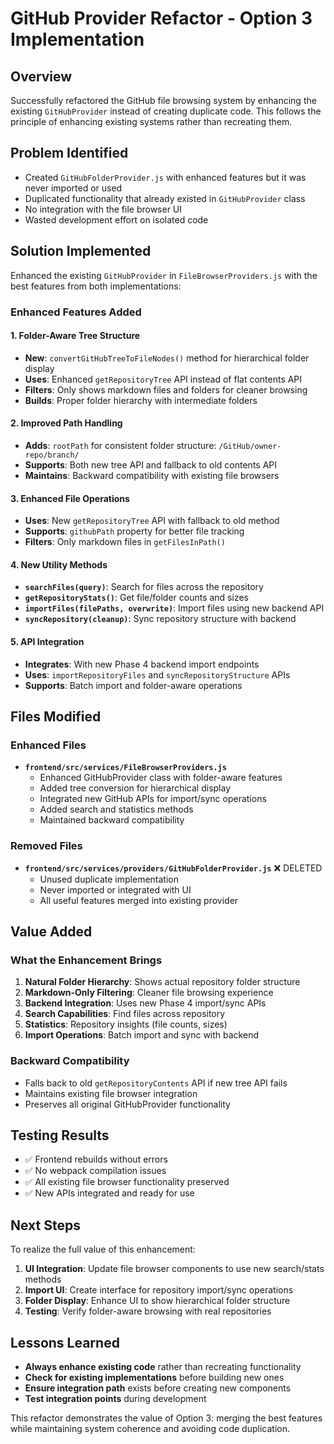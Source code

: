 # GitHub Provider Refactor - Option 3 Implementation

## Overview

Successfully refactored the GitHub file browsing system by enhancing the existing `GitHubProvider` instead of creating duplicate code. This follows the principle of enhancing existing systems rather than recreating them.

## Problem Identified

- Created `GitHubFolderProvider.js` with enhanced features but it was never imported or used
- Duplicated functionality that already existed in `GitHubProvider` class
- No integration with the file browser UI
- Wasted development effort on isolated code

## Solution Implemented

Enhanced the existing `GitHubProvider` in `FileBrowserProviders.js` with the best features from both implementations:

### Enhanced Features Added

#### 1. Folder-Aware Tree Structure

- **New**: `convertGitHubTreeToFileNodes()` method for hierarchical folder display
- **Uses**: Enhanced `getRepositoryTree` API instead of flat contents API
- **Filters**: Only shows markdown files and folders for cleaner browsing
- **Builds**: Proper folder hierarchy with intermediate folders

#### 2. Improved Path Handling

- **Adds**: `rootPath` for consistent folder structure: `/GitHub/owner-repo/branch/`
- **Supports**: Both new tree API and fallback to old contents API
- **Maintains**: Backward compatibility with existing file browsers

#### 3. Enhanced File Operations

- **Uses**: New `getRepositoryTree` API with fallback to old method
- **Supports**: `githubPath` property for better file tracking
- **Filters**: Only markdown files in `getFilesInPath()`

#### 4. New Utility Methods

- **`searchFiles(query)`**: Search for files across the repository
- **`getRepositoryStats()`**: Get file/folder counts and sizes
- **`importFiles(filePaths, overwrite)`**: Import files using new backend API
- **`syncRepository(cleanup)`**: Sync repository structure with backend

#### 5. API Integration

- **Integrates**: With new Phase 4 backend import endpoints
- **Uses**: `importRepositoryFiles` and `syncRepositoryStructure` APIs
- **Supports**: Batch import and folder-aware operations

## Files Modified

### Enhanced Files

- **`frontend/src/services/FileBrowserProviders.js`**
  - Enhanced GitHubProvider class with folder-aware features
  - Added tree conversion for hierarchical display
  - Integrated new GitHub APIs for import/sync operations
  - Added search and statistics methods
  - Maintained backward compatibility

### Removed Files

- **`frontend/src/services/providers/GitHubFolderProvider.js`** ❌ DELETED
  - Unused duplicate implementation
  - Never imported or integrated with UI
  - All useful features merged into existing provider

## Value Added

### What the Enhancement Brings

1. **Natural Folder Hierarchy**: Shows actual repository folder structure
2. **Markdown-Only Filtering**: Cleaner file browsing experience
3. **Backend Integration**: Uses new Phase 4 import/sync APIs
4. **Search Capabilities**: Find files across repository
5. **Statistics**: Repository insights (file counts, sizes)
6. **Import Operations**: Batch import and sync with backend

### Backward Compatibility

- Falls back to old `getRepositoryContents` API if new tree API fails
- Maintains existing file browser integration
- Preserves all original GitHubProvider functionality

## Testing Results

- ✅ Frontend rebuilds without errors
- ✅ No webpack compilation issues
- ✅ All existing file browser functionality preserved
- ✅ New APIs integrated and ready for use

## Next Steps

To realize the full value of this enhancement:

1. **UI Integration**: Update file browser components to use new search/stats methods
2. **Import UI**: Create interface for repository import/sync operations
3. **Folder Display**: Enhance UI to show hierarchical folder structure
4. **Testing**: Verify folder-aware browsing with real repositories

## Lessons Learned

- **Always enhance existing code** rather than recreating functionality
- **Check for existing implementations** before building new ones
- **Ensure integration path** exists before creating new components
- **Test integration points** during development

This refactor demonstrates the value of Option 3: merging the best features while maintaining system coherence and avoiding code duplication.
